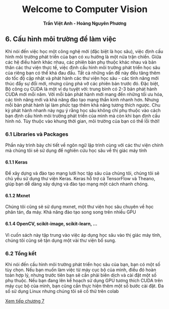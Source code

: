 # <center> Welcome to Computer Vision</center>
 **<center>Trần Việt Anh - Hoàng Nguyên Phương</center>** 

## 6. Cấu hình môi trường để làm việc
Khi nói đến việc học một công nghệ mới (đặc biệt là học sâu), việc định cấu hình môi trường phát triển của bạn có xu hướng là một nửa trận chiến. Giữa các hệ điều hành khác nhau, các phiên bản phụ thuộc khác nhau và bản thân các thư viện thực tế, việc định cấu hình môi trường phát triển học sâu của riêng bạn có thể khá đau đầu. Tất cả những vấn đề này đều tăng thêm do tốc độ cập nhật và phát hành các thư viện học sâu - các tính năng mới thúc đẩy sự đổi mới, nhưng cũng phá vỡ các phiên bản trước đó. Đặc biệt, Bộ công cụ CUDA là một ví dụ tuyệt vời: trung bình có 2-3 bản phát hành CUDA mới mỗi năm. Với mỗi bản phát hành mới mang đến những tối ưu hóa, các tính năng mới và khả năng đào tạo mạng thần kinh nhanh hơn. Nhưng mỗi bản phát hành lại làm phức tạp thêm khả năng tương thích ngược. Chu kỳ phát hành nhanh này ngụ ý rằng học sâu không chỉ phụ thuộc vào cách bạn định cấu hình môi trường phát triển của mình mà còn khi bạn định cấu hình nó. Tùy thuộc vào khung thời gian, môi trường của bạn có thể lỗi thời! 

### 6.1 Libraries và Packages
Phần này trình bày chi tiết về ngôn ngữ lập trình cùng với các thư viện chính mà chúng tôi sẽ sử dụng để nghiên cứu học sâu về thị giác máy tính

#### 6.1.1 Keras

Để xây dựng và đào tạo mạng lưới học tập sâu của chúng tôi, chúng tôi sẽ chủ yếu sử dụng thư viện Keras. Keras hỗ trợ cả TensorFlow và Theano, giúp bạn dễ dàng xây dựng và đào tạo mạng một cách nhanh chóng. 

#### 6.1.2 Mxnet
Chúng tôi cũng sẽ sử dụng mxnet, một thư viện học sâu chuyên về học phân tán, đa máy. Khả năng đào tạo song song trên nhiều GPU

#### 6.1.4 OpenCV, scikit-image, scikit-learn, ...

Vì cuốn sách này tập trung vào việc áp dụng học sâu vào thị giác máy tính, chúng tôi cũng sẽ tận dụng một vài thư viện bổ sung.

### 6.2 Tổng kết

Khi nói đến cấu hình môi trường phát triển học sâu của bạn, bạn có một số tùy chọn. Nếu bạn muốn làm việc từ máy cục bộ của mình, điều đó hoàn toàn hợp lý, nhưng trước tiên bạn sẽ cần phải biên dịch và cài đặt một số phụ thuộc. Nếu bạn đang lên kế hoạch sử dụng GPU tương thích CUDA trên máy cục bộ của mình, bạn cũng cần thực hiện thêm một số bước cài đặt. Đa số sử dụng Linux nhưng chúng tôi sẽ cố thử trên colab



 [Xem tiếp chương 7](../Chuong7/chuong7.md)